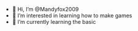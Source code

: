 - 👋 Hi, I’m @Mandyfox2009
- 👀 I’m interested in learning how to make games
- 🌱 I’m currently learning the basic 
<!---
Mandyfox2009/Mandyfox2009 is a ✨ special ✨ repository because its `README.md` (this file) appears on your GitHub profile.
You can click the Preview link to take a look at your changes.
--->
